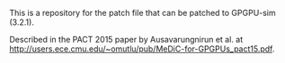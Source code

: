 This is a repository for the patch file that can be patched to GPGPU-sim (3.2.1).

Described in the PACT 2015 paper by Ausavarungnirun et al. at http://users.ece.cmu.edu/~omutlu/pub/MeDiC-for-GPGPUs_pact15.pdf. 

